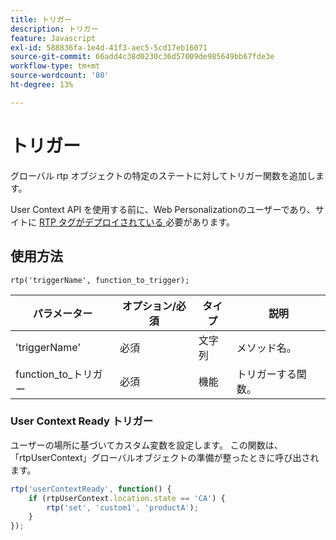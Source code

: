 ```yaml
---
title: トリガー
description: トリガー
feature: Javascript
exl-id: 588836fa-1e4d-41f3-aec5-5cd17eb16071
source-git-commit: 66add4c38d0230c36d57009de985649bb67fde3e
workflow-type: tm+mt
source-wordcount: '80'
ht-degree: 13%

---
```


# トリガー

グローバル rtp オブジェクトの特定のステートに対してトリガー関数を追加します。

User Context API を使用する前に、Web Personalizationのユーザーであり、サイトに [RTP タグがデプロイされている ](https://experienceleague.adobe.com/en/docs/marketo/using/product-docs/web-personalization/rtp-tag-implementation/deploy-the-rtp-javascript) 必要があります。

## 使用方法

`rtp('triggerName', function_to_trigger);`

| パラメーター | オプション/必須 | タイプ | 説明 |
|---------------------|-------------------|----------|----------------------|
| &#39;triggerName&#39; | 必須 | 文字列 | メソッド名。 |
| function_to_トリガー | 必須 | 機能 | トリガーする関数。 |


### User Context Ready トリガー

ユーザーの場所に基づいてカスタム変数を設定します。 この関数は、「rtpUserContext」グローバルオブジェクトの準備が整ったときに呼び出されます。

```javascript
rtp('userContextReady', function() {
    if (rtpUserContext.location.state == 'CA') {
        rtp('set', 'custom1', 'productA');
    }
});
```
